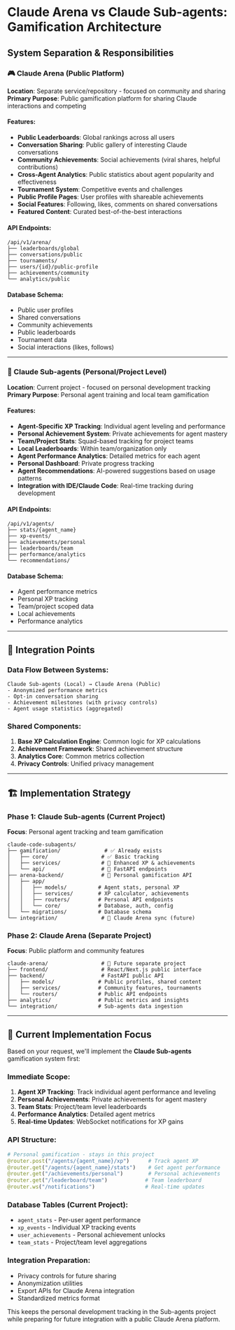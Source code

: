 # Claude Arena vs Claude Sub-agents: Gamification Architecture

## System Separation & Responsibilities

### 🎮 Claude Arena (Public Platform)
**Location**: Separate service/repository - focused on community and sharing
**Primary Purpose**: Public gamification platform for sharing Claude interactions and competing

#### Features:
- **Public Leaderboards**: Global rankings across all users
- **Conversation Sharing**: Public gallery of interesting Claude conversations
- **Community Achievements**: Social achievements (viral shares, helpful contributions)
- **Cross-Agent Analytics**: Public statistics about agent popularity and effectiveness
- **Tournament System**: Competitive events and challenges
- **Public Profile Pages**: User profiles with shareable achievements
- **Social Features**: Following, likes, comments on shared conversations
- **Featured Content**: Curated best-of-the-best interactions

#### API Endpoints:
```
/api/v1/arena/
├── leaderboards/global
├── conversations/public
├── tournaments/
├── users/{id}/public-profile
├── achievements/community
└── analytics/public
```

#### Database Schema:
- Public user profiles
- Shared conversations
- Community achievements
- Public leaderboards
- Tournament data
- Social interactions (likes, follows)

---

### 🤖 Claude Sub-agents (Personal/Project Level)
**Location**: Current project - focused on personal development tracking
**Primary Purpose**: Personal agent training and local team gamification

#### Features:
- **Agent-Specific XP Tracking**: Individual agent leveling and performance
- **Personal Achievement System**: Private achievements for agent mastery
- **Team/Project Stats**: Squad-based tracking for project teams
- **Local Leaderboards**: Within team/organization only
- **Agent Performance Analytics**: Detailed metrics for each agent
- **Personal Dashboard**: Private progress tracking
- **Agent Recommendations**: AI-powered suggestions based on usage patterns
- **Integration with IDE/Claude Code**: Real-time tracking during development

#### API Endpoints:
```
/api/v1/agents/
├── stats/{agent_name}
├── xp-events/
├── achievements/personal
├── leaderboards/team
├── performance/analytics
└── recommendations/
```

#### Database Schema:
- Agent performance metrics
- Personal XP tracking
- Team/project scoped data
- Local achievements
- Performance analytics

---

## 🔄 Integration Points

### Data Flow Between Systems:

```
Claude Sub-agents (Local) → Claude Arena (Public)
- Anonymized performance metrics
- Opt-in conversation sharing
- Achievement milestones (with privacy controls)
- Agent usage statistics (aggregated)
```

### Shared Components:
1. **Base XP Calculation Engine**: Common logic for XP calculations
2. **Achievement Framework**: Shared achievement structure
3. **Analytics Core**: Common metrics collection
4. **Privacy Controls**: Unified privacy management

---

## 🏗️ Implementation Strategy

### Phase 1: Claude Sub-agents (Current Project)
**Focus**: Personal agent tracking and team gamification

```
claude-code-subagents/
├── gamification/              # ✅ Already exists
│   ├── core/                 # ✅ Basic tracking
│   ├── services/             # 🔨 Enhanced XP & achievements
│   └── api/                  # 🔨 FastAPI endpoints
├── arena-backend/            # 🔨 Personal gamification API
│   ├── app/
│   │   ├── models/          # Agent stats, personal XP
│   │   ├── services/        # XP calculator, achievements
│   │   ├── routers/         # Personal API endpoints
│   │   └── core/            # Database, auth, config
│   └── migrations/          # Database schema
└── integration/              # 🔨 Claude Arena sync (future)
```

### Phase 2: Claude Arena (Separate Project)
**Focus**: Public platform and community features

```
claude-arena/                 # 🔮 Future separate project
├── frontend/                 # React/Next.js public interface
├── backend/                  # FastAPI public API
│   ├── models/              # Public profiles, shared content
│   ├── services/            # Community features, tournaments
│   └── routers/             # Public API endpoints
├── analytics/               # Public metrics and insights
└── integration/             # Sub-agents data ingestion
```

---

## 🎯 Current Implementation Focus

Based on your request, we'll implement the **Claude Sub-agents** gamification system first:

### Immediate Scope:
1. **Agent XP Tracking**: Track individual agent performance and leveling
2. **Personal Achievements**: Private achievements for agent mastery
3. **Team Stats**: Project/team level leaderboards
4. **Performance Analytics**: Detailed agent metrics
5. **Real-time Updates**: WebSocket notifications for XP gains

### API Structure:
```python
# Personal gamification - stays in this project
@router.post("/agents/{agent_name}/xp")      # Track agent XP
@router.get("/agents/{agent_name}/stats")    # Get agent performance
@router.get("/achievements/personal")        # Personal achievements
@router.get("/leaderboard/team")            # Team leaderboard
@router.ws("/notifications")                # Real-time updates
```

### Database Tables (Current Project):
- `agent_stats` - Per-user agent performance
- `xp_events` - Individual XP tracking events
- `user_achievements` - Personal achievement unlocks
- `team_stats` - Project/team level aggregations

### Integration Preparation:
- Privacy controls for future sharing
- Anonymization utilities
- Export APIs for Claude Arena integration
- Standardized metrics format

This keeps the personal development tracking in the Sub-agents project while preparing for future integration with a public Claude Arena platform.